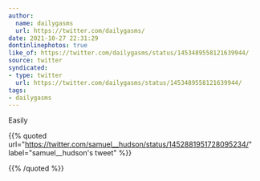 ```yaml
---
author:
  name: dailygasms
  url: https://twitter.com/dailygasms/
date: 2021-10-27 22:31:29
dontinlinephotos: true
like_of: https://twitter.com/dailygasms/status/1453489558121639944/
source: twitter
syndicated:
- type: twitter
  url: https://twitter.com/dailygasms/status/1453489558121639944/
tags:
- dailygasms
---
```


Easily 

{{% quoted url="https://twitter.com/samuel__hudson/status/1452881951728095234/" label="samuel__hudson's tweet" %}}



{{% /quoted %}}